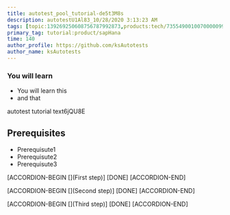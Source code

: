 ```yaml
---
title: autotest_pool_tutorial-de5t3M8s
description: autotestU1Al83_10/28/2020 3:13:23 AM
tags: [topic:139269250608756787992873,products:tech/73554900100700000996,tutorial:experience/advanced]
primary_tag: tutorial:product/sapHana
time: 140
author_profile: https://github.com/ksAutotests
author_name: ksAutotests
---
```

### You will learn
- You will learn this
- and that

autotest tutorial text6jQU8E

## Prerequisites
- Prerequisute1
- Prerequisute2
- Prerequisute3

[ACCORDION-BEGIN [](First step)]
[DONE]
[ACCORDION-END]

[ACCORDION-BEGIN [](Second step)]
[DONE]
[ACCORDION-END]

[ACCORDION-BEGIN [](Third step)]
[DONE]
[ACCORDION-END]

